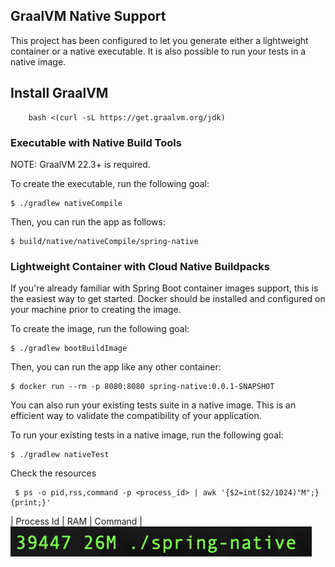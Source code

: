 ## GraalVM Native Support

This project has been configured to let you generate either a lightweight container or a native executable.
It is also possible to run your tests in a native image.

## Install GraalVM

```shell
    bash <(curl -sL https://get.graalvm.org/jdk)
```


### Executable with Native Build Tools

NOTE: GraalVM 22.3+ is required.

To create the executable, run the following goal:

```shell
$ ./gradlew nativeCompile
```

Then, you can run the app as follows:
```shell
$ build/native/nativeCompile/spring-native
```

### Lightweight Container with Cloud Native Buildpacks
If you're already familiar with Spring Boot container images support, this is the easiest way to get started.
Docker should be installed and configured on your machine prior to creating the image.

To create the image, run the following goal:

```shell
$ ./gradlew bootBuildImage
```

Then, you can run the app like any other container:

```shell
$ docker run --rm -p 8080:8080 spring-native:0.0.1-SNAPSHOT
```

You can also run your existing tests suite in a native image.
This is an efficient way to validate the compatibility of your application.

To run your existing tests in a native image, run the following goal:

```shell
$ ./gradlew nativeTest
```

Check the resources

```shell
 $ ps -o pid,rss,command -p <process_id> | awk '{$2=int($2/1024)"M";}{print;}'
```
| Process Id | RAM  | Command |
![Image](docs/native_executable.png)